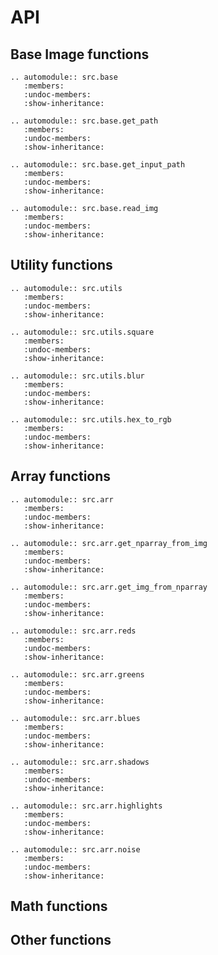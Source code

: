 # API

## Base Image functions

```eval_rst
.. automodule:: src.base
   :members:
   :undoc-members:
   :show-inheritance:
```

```eval_rst
.. automodule:: src.base.get_path
   :members:
   :undoc-members:
   :show-inheritance:
```


```eval_rst
.. automodule:: src.base.get_input_path
   :members:
   :undoc-members:
   :show-inheritance:
```


```eval_rst
.. automodule:: src.base.read_img
   :members:
   :undoc-members:
   :show-inheritance:
```


## Utility functions

```eval_rst
.. automodule:: src.utils
   :members:
   :undoc-members:
   :show-inheritance:
```

```eval_rst
.. automodule:: src.utils.square
   :members:
   :undoc-members:
   :show-inheritance:
```


```eval_rst
.. automodule:: src.utils.blur
   :members:
   :undoc-members:
   :show-inheritance:
```


```eval_rst
.. automodule:: src.utils.hex_to_rgb
   :members:
   :undoc-members:
   :show-inheritance:
```


## Array functions

```eval_rst
.. automodule:: src.arr
   :members:
   :undoc-members:
   :show-inheritance:
```


```eval_rst
.. automodule:: src.arr.get_nparray_from_img
   :members:
   :undoc-members:
   :show-inheritance:
```


```eval_rst
.. automodule:: src.arr.get_img_from_nparray
   :members:
   :undoc-members:
   :show-inheritance:
```


```eval_rst
.. automodule:: src.arr.reds
   :members:
   :undoc-members:
   :show-inheritance:
```


```eval_rst
.. automodule:: src.arr.greens
   :members:
   :undoc-members:
   :show-inheritance:
```


```eval_rst
.. automodule:: src.arr.blues
   :members:
   :undoc-members:
   :show-inheritance:
```


```eval_rst
.. automodule:: src.arr.shadows
   :members:
   :undoc-members:
   :show-inheritance:
```


```eval_rst
.. automodule:: src.arr.highlights
   :members:
   :undoc-members:
   :show-inheritance:
```


```eval_rst
.. automodule:: src.arr.noise
   :members:
   :undoc-members:
   :show-inheritance:
```

## Math functions

## Other functions
